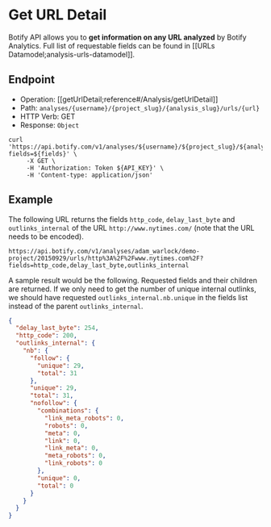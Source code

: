 # Get URL Detail

Botify API allows you to **get information on any URL analyzed** by Botify Analytics. Full list of requestable fields can be found in [[URLs Datamodel;analysis-urls-datamodel]].

## Endpoint

- Operation: [[getUrlDetail;reference#/Analysis/getUrlDetail]]
- Path: `analyses/{username}/{project_slug}/{analysis_slug}/urls/{url}`
- HTTP Verb: GET
- Response: `Object`

```SH
curl 'https://api.botify.com/v1/analyses/${username}/${project_slug}/${analysis_slug}/urls/${url}?fields=${fields}' \
     -X GET \
     -H 'Authorization: Token ${API_KEY}' \
     -H 'Content-type: application/json'
```

## Example

The following URL returns the fields `http_code`, `delay_last_byte` and `outlinks_internal` of the URL `http://www.nytimes.com/` (note that the URL needs to be encoded).

```SH
https://api.botify.com/v1/analyses/adam_warlock/demo-project/20150929/urls/http%3A%2F%2Fwww.nytimes.com%2F?fields=http_code,delay_last_byte,outlinks_internal
```

A sample result would be the following. Requested fields and their children are returned. If we only need to get the number of unique internal outlinks, we should have requested `outlinks_internal.nb.unique` in the fields list instead of the parent `outlinks_internal`.
```JSON
{
  "delay_last_byte": 254,
  "http_code": 200,
  "outlinks_internal": {
    "nb": {
      "follow": {
        "unique": 29,
        "total": 31
      },
      "unique": 29,
      "total": 31,
      "nofollow": {
        "combinations": {
          "link_meta_robots": 0,
          "robots": 0,
          "meta": 0,
          "link": 0,
          "link_meta": 0,
          "meta_robots": 0,
          "link_robots": 0
        },
        "unique": 0,
        "total": 0
      }
    }
  }
}
```
